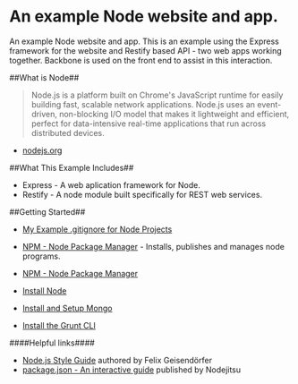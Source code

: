An example Node website and app.
====

An example Node website and app. This is an example using the Express framework for the website and Restify based API - two web apps working together. Backbone is used on the front end to assist in this interaction.

##What is Node##

> Node.js is a platform built on Chrome's JavaScript runtime for easily building fast, scalable network applications. Node.js uses an event-driven, non-blocking I/O model that makes it lightweight and efficient, perfect for data-intensive real-time applications that run across distributed devices.
- [nodejs.org](http://nodejs.org/ "nodejs.org")

##What This Example Includes##

* Express - A web aplication framework for Node.
* Restify - A node module built specifically for REST web services.

##Getting Started##

*	[My Example .gitignore for Node Projects](.gitignore "Example .gitignore for Node Projects")
*	[NPM - Node Package Manager](https://www.npmjs.org "NPM - Node Package Manager") - Installs, publishes and manages node programs.
*	[NPM - Node Package Manager](https://www.npmjs.org/doc/json.html "NPM - Node Package Manager")

*	[Install Node](http://nodejs.org/download/ "Install Node")
*	[Install and Setup Mongo](http://docs.mongodb.org/manual/installation/ "Install and Setup Mongo")
*	[Install the Grunt CLI](http://gruntjs.com/getting-started "Grunt | Getting Started")

####Helpful links####

*	[Node.js Style Guide](https://github.com/felixge/node-style-guide "Node.js Style Guide") authored by Felix Geisendörfer
*	[package.json - An interactive guide](http://package.json.nodejitsu.com "package.json - An interactive guide") published by Nodejitsu